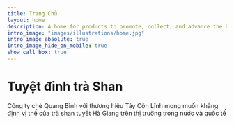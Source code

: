 ```yaml
---
title: Trang Chủ
layout: home
description: A home for products to promote, collect, and advance the best of the Vietnamese Model UN community.
intro_image: "images/illustrations/home.jpg"
intro_image_absolute: true
intro_image_hide_on_mobile: true
show_call_box: true
---
```


# Tuyệt đỉnh trà Shan
Công ty chè Quang Bình với thương hiệu Tây Côn Lĩnh mong muốn khẳng định vị thế của trà shan tuyết Hà Giang trên thị trường trong nước và quốc tế

